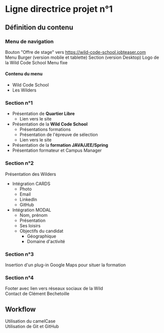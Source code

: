 # Ligne directrice projet n°1

## Définition du contenu

### Menu de navigation 
Bouton "Offre de stage" vers https://wild-code-school.jobteaser.com  
Menu Burger (version mobile et tablette)
Section (version Desktop)
Logo de la Wild Code School
Menu fixe
#### Contenu du menu
* Wild Code School
* Les Wilders

### Section n°1
* Présentation de **Quartier Libre**
	* Lien vers le site
* Présentation de la **Wild Code School**
	* Présentations formations
	* Présentation de l'épreuve de sélection
	* Lien vers le site
* Présentation de la **formation JAVA/JEE/Spring**
 * Présentation formateur et Campus Manager
 
### Section n°2
Présentation des Wilders
*	Intégration CARDS
	*	Photo
	*	Email
	*	LinkedIn
	*	GitHub
* Intégration MODAL
	* Nom, prénom
	* Présentation
	* Ses loisirs
	* Objectifs du candidat
		* Géographique
		* Domaine d'activité 
        
### Section n°3
Insertion d'un plug-in Google Maps pour situer la formation

### Section n°4
Footer avec lien vers réseaux sociaux de la Wild  
Contact de Clément Bechetoille

## Workflow
Utilisation du camelCase  
Utilisation de Git et GitHub
